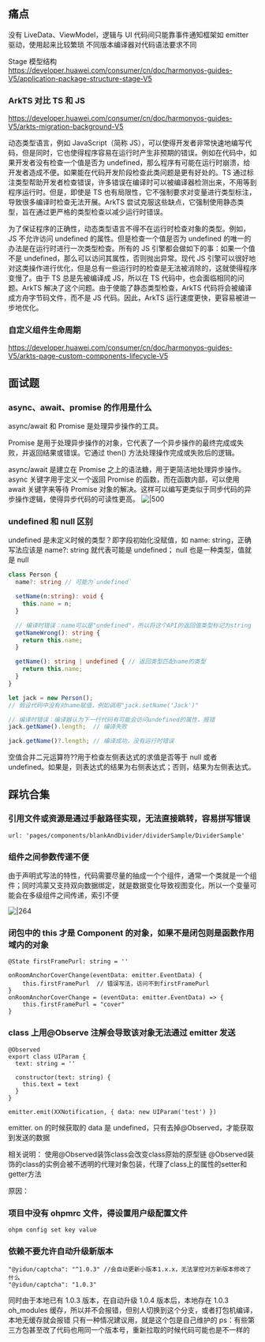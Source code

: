 
## 痛点

没有 LiveData、ViewModel，逻辑与 UI 代码间只能靠事件通知框架如 emitter 驱动，使用起来比较繁琐
不同版本编译器对代码语法要求不同



Stage 模型结构
https://developer.huawei.com/consumer/cn/doc/harmonyos-guides-V5/application-package-structure-stage-V5


### ArkTS 对比 TS 和 JS
https://developer.huawei.com/consumer/cn/doc/harmonyos-guides-V5/arkts-migration-background-V5

动态类型语言，例如 JavaScript（简称 JS），可以使得开发者非常快速地编写代码，但是同时，它也使得程序容易在运行时产生非预期的错误。例如在代码中，如果开发者没有检查一个值是否为 undefined，那么程序有可能在运行时崩溃，给开发者造成不便。如果能在代码开发阶段检查此类问题是更有好处的。TS 通过标注类型帮助开发者检查错误，许多错误在编译时可以被编译器检测出来，不用等到程序运行时。但是，即使是 TS 也有局限性，它不强制要求对变量进行类型标注，导致很多编译时检查无法开展。ArkTS 尝试克服这些缺点，它强制使用静态类型，旨在通过更严格的类型检查以减少运行时错误。


为了保证程序的正确性，动态类型语言不得不在运行时检查对象的类型。例如，JS 不允许访问 undefined 的属性。但是检查一个值是否为 undefined 的唯一的办法是在运行时进行一次类型检查。所有的 JS 引擎都会做如下的事：如果一个值不是 undefined，那么可以访问其属性，否则抛出异常。现代 JS 引擎可以很好地对这类操作进行优化，但是总有一些运行时的检查是无法被消除的，这就使得程序变慢了。由于 TS 总是先被编译成 JS，所以在 TS 代码中，也会面临相同的问题。ArkTS 解决了这个问题。由于使能了静态类型检查，ArkTS 代码将会被编译成方舟字节码文件，而不是 JS 代码。因此，ArkTS 运行速度更快，更容易被进一步地优化。


### 自定义组件生命周期
https://developer.huawei.com/consumer/cn/doc/harmonyos-guides-V5/arkts-page-custom-components-lifecycle-V5



## 面试题
### async、await、promise 的作用是什么

async/await 和 Promise 是处理异步操作的工具。

Promise 是用于处理异步操作的对象，它代表了一个异步操作的最终完成或失败，并返回结果或错误。它通过 then() 方法处理操作完成或失败后的逻辑。

async/await 是建立在 Promise 之上的语法糖，用于更简洁地处理异步操作。async 关键字用于定义一个返回 Promise 的函数，而在函数内部，可以使用 await 关键字来等待 Promise 对象的解决。这样可以编写更类似于同步代码的异步操作逻辑，使得异步代码的可读性更高。
![|500](assets/Pasted%20image%2020240826202523.png)



### undefined 和 null 区别

undefined 是未定义时候的类型？即字段初始化没赋值，如 name: string，正确写法应该是 name?: string 就代表可能是 undefined；
null 也是一种类型，值就是 null
```ts
class Person {
  name?: string // 可能为`undefined`

  setName(n:string): void {
    this.name = n;
  }

  // 编译时错误：name可以是"undefined"，所以将这个API的返回值类型标记为string
  getNameWrong(): string {
    return this.name;
  }

  getName(): string | undefined { // 返回类型匹配name的类型
    return this.name;
  }
}

let jack = new Person();
// 假设代码中没有对name赋值，例如调用"jack.setName('Jack')"

// 编译时错误：编译器认为下一行代码有可能会访问undefined的属性，报错
jack.getName().length;  // 编译失败

jack.getName()?.length; // 编译成功，没有运行时错误
```

空值合并二元运算符??用于检查左侧表达式的求值是否等于 null 或者 undefined。如果是，则表达式的结果为右侧表达式；否则，结果为左侧表达式。


## 踩坑合集

### 引用文件或资源是通过手敲路径实现，无法直接跳转，容易拼写错误
```
url: 'pages/components/blankAndDivider/dividerSample/DividerSample'
```


### 组件之间参数传递不便
由于声明式写法的特性，代码需要尽量的抽成一个个组件，通常一个类就是一个组件；同时鸿蒙又支持双向数据绑定，就是数据变化导致视图变化，所以一个变量可能会在多级组件之间传递，索引不便

![|264](assets/Pasted%20image%2020240826200543.png)


### 闭包中的 this 才是 Component 的对象，如果不是闭包则是函数作用域内的对象
```
@State firstFramePurl: string = ''

onRoomAnchorCoverChange(eventData: emitter.EventData) {  
	this.firstFramePurl  // 错误写法，访问不到firstFramePurl
}  
onRoomAnchorCoverChange = (eventData: emitter.EventData) => {  
	this.firstFramePurl = "cover"  
}
```

### class 上用@Observe 注解会导致该对象无法通过 emitter 发送
```
@Observed  
export class UIParam {  
  text: string = ''   
  
  constructor(text: string) {  
    this.text = text
  }  
}

emitter.emit(XXNotification, { data: new UIParam('test') })
```

emitter. on 的时候获取的 data 是 undefined，只有去掉@Observed，才能获取到发送的数据

相关说明：
使用@Observed装饰class会改变class原始的原型链
@Observed装饰的class的实例会被不透明的代理对象包装，代理了class上的属性的setter和getter方法

原因：


### 项目中没有 ohpmrc 文件，得设置用户级配置文件
```
ohpm config set key value
```


### 依赖不要允许自动升级新版本
```
"@yidun/captcha": "^1.0.3" //会自动更新小版本1.x.x，无法掌控对方新版本修改了什么
"@yidun/captcha": "1.0.3"
```
同时由于本地已有 1.0.3 版本，在自动升级 1.0.4 版本后，本地存在 1.0.3 oh_modules 缓存，所以并不会报错，但别人切换到这个分支，或者打包机编译，本地无缓存就会报错
只有一种情况建议用，就是这个包是自己维护的
ps：有些第三方包甚至改了代码也用同一个版本号，重新拉取的时候代码可能也是不一样的





